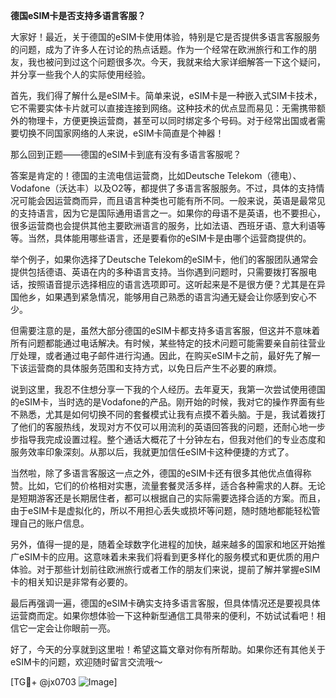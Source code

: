 **德国eSIM卡是否支持多语言客服？**

大家好！最近，关于德国的eSIM卡使用体验，特别是它是否提供多语言客服服务的问题，成为了许多人在讨论的热点话题。作为一个经常在欧洲旅行和工作的朋友，我也被问到过这个问题很多次。今天，我就来给大家详细解答一下这个疑问，并分享一些我个人的实际使用经验。

首先，我们得了解什么是eSIM卡。简单来说，eSIM卡是一种嵌入式SIM卡技术，它不需要实体卡片就可以直接连接到网络。这种技术的优点显而易见：无需携带额外的物理卡，方便更换运营商，甚至可以同时绑定多个号码。对于经常出国或者需要切换不同国家网络的人来说，eSIM卡简直是个神器！

那么回到正题——德国的eSIM卡到底有没有多语言客服呢？

答案是肯定的！德国的主流电信运营商，比如Deutsche Telekom（德电）、Vodafone（沃达丰）以及O2等，都提供了多语言客服服务。不过，具体的支持情况可能会因运营商而异，而且语言种类也可能有所不同。一般来说，英语是最常见的支持语言，因为它是国际通用语言之一。如果你的母语不是英语，也不要担心，很多运营商也会提供其他主要欧洲语言的服务，比如法语、西班牙语、意大利语等等。当然，具体能用哪些语言，还是要看你的eSIM卡是由哪个运营商提供的。

举个例子，如果你选择了Deutsche Telekom的eSIM卡，他们的客服团队通常会提供包括德语、英语在内的多种语言支持。当你遇到问题时，只需要拨打客服电话，按照语音提示选择相应的语言选项即可。这听起来是不是很方便？尤其是在异国他乡，如果遇到紧急情况，能够用自己熟悉的语言沟通无疑会让你感到安心不少。

但需要注意的是，虽然大部分德国的eSIM卡都支持多语言客服，但这并不意味着所有问题都能通过电话解决。有时候，某些特定的技术问题可能需要亲自前往营业厅处理，或者通过电子邮件进行沟通。因此，在购买eSIM卡之前，最好先了解一下该运营商的具体服务范围和支持方式，以免日后产生不必要的麻烦。

说到这里，我忍不住想分享一下我的个人经历。去年夏天，我第一次尝试使用德国的eSIM卡，当时选的是Vodafone的产品。刚开始的时候，我对它的操作界面有些不熟悉，尤其是如何切换不同的套餐模式让我有点摸不着头脑。于是，我试着拨打了他们的客服热线，发现对方不仅可以用流利的英语回答我的问题，还耐心地一步步指导我完成设置过程。整个通话大概花了十分钟左右，但我对他们的专业态度和服务效率印象深刻。从那以后，我就更加信任eSIM卡这种便捷的方式了。

当然啦，除了多语言客服这一点之外，德国的eSIM卡还有很多其他优点值得称赞。比如，它们的价格相对实惠，流量套餐灵活多样，适合各种需求的人群。无论是短期游客还是长期居住者，都可以根据自己的实际需要选择合适的方案。而且，由于eSIM卡是虚拟化的，所以不用担心丢失或损坏等问题，随时随地都能轻松管理自己的账户信息。

另外，值得一提的是，随着全球数字化进程的加快，越来越多的国家和地区开始推广eSIM卡的应用。这意味着未来我们将看到更多样化的服务模式和更优质的用户体验。对于那些计划前往欧洲旅行或者工作的朋友们来说，提前了解并掌握eSIM卡的相关知识是非常有必要的。

最后再强调一遍，德国的eSIM卡确实支持多语言客服，但具体情况还是要视具体运营商而定。如果你想体验一下这种新型通信工具带来的便利，不妨试试看吧！相信它一定会让你眼前一亮。

好了，今天的分享就到这里啦！希望这篇文章对你有所帮助。如果你还有其他关于eSIM卡的问题，欢迎随时留言交流哦～

[TG💪+ @jx0703 ![Image](https://github.com/user-attachments/assets/dbca1d08-cadb-493c-b0ec-ad6f7a83f270)]
